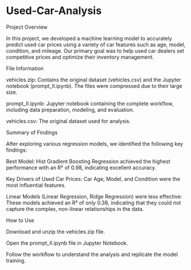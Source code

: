 # Used-Car-Analysis
Project Overview

In this project, we developed a machine learning model to accurately predict used car prices using a variety of car features such as age, model, condition, and mileage. Our primary goal was to help used car dealers set competitive prices and optimize their inventory management.

File Information

vehicles.zip: Contains the original dataset (vehicles.csv) and the Jupyter notebook (prompt_II.ipynb). The files were compressed due to their large size.

prompt_II.ipynb: Jupyter notebook containing the complete workflow, including data preparation, modeling, and evaluation.

vehicles.csv: The original dataset used for analysis.

Summary of Findings

After exploring various regression models, we identified the following key findings:

Best Model: Hist Gradient Boosting Regression achieved the highest performance with an R² of 0.98, indicating excellent accuracy.

Key Drivers of Used Car Prices: Car Age, Model, and Condition were the most influential features.

Linear Models (Linear Regression, Ridge Regression) were less effective: These models achieved an R² of only 0.38, indicating that they could not capture the complex, non-linear relationships in the data.

How to Use

Download and unzip the vehicles.zip file.

Open the prompt_II.ipynb file in Jupyter Notebook.

Follow the workflow to understand the analysis and replicate the model training.
